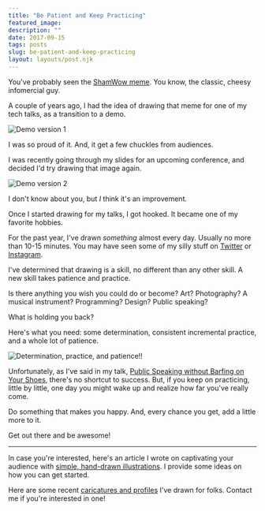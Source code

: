 ```yaml
---
title: "Be Patient and Keep Practicing"
featured_image: 
description: ""
date: 2017-09-15
tags: posts
slug: be-patient-and-keep-practicing
layout: layouts/post.njk
---
```




You've probably seen the [ShamWow meme](http://knowyourmeme.com/memes/vince-shlomi-shamwow-slap-chop). You know, the classic, cheesy infomercial guy.

A couple of years ago, I had the idea of drawing that meme for one of my tech talks, as a transition to a demo.

![Demo version 1](/content/images/2017/09/demo.jpg)

I was so proud of it. And, it get a few chuckles from audiences.

I was recently going through my slides for an upcoming conference, and decided I'd try drawing that image again.

![Demo version 2](/content/images/2017/09/shamwow-guy-demo.jpg)

I don't know about you, but _I_ think it's an improvement.

Once I started drawing for my talks, I got hooked. It became one of my favorite hobbies.

For the past year, I've drawn _something_ almost every day. Usually no more than 10-15 minutes. You may have seen some of my silly stuff on [Twitter](https://twitter.com/reverentgeek) or [Instagram](https://www.instagram.com/reverentgeek/).

I've determined that drawing is a skill, no different than any other skill. A new skill takes patience and practice.

Is there anything you wish you could do or become? Art? Photography? A musical instrument? Programming? Design? Public speaking?

What is holding you back?

Here's what you need: some determination, consistent incremental practice, and a whole lot of patience.

![Determination, practice, and patience!!](/content/images/2017/09/determination-practice-patience.jpg)

Unfortunately, as I've said in my talk, [Public Speaking without Barfing on Your Shoes](https://youtu.be/aPSvHT9USO8), there's no shortcut to success. But, if you keep on practicing, little by little, one day you might wake up and realize how far you've really come.

Do something that makes you happy. And, every chance you get, add a little more to it.

Get out there and be awesome!

* * *

In case you're interested, here's an article I wrote on captivating your audience with [simple, hand-drawn illustrations](https://artplusmarketing.com/captivate-your-audience-using-simple-illustrations-5bf0fcd0e301). I provide some ideas on how you can get started.

Here are some recent [caricatures and profiles](https://www.facebook.com/media/set/?set=a.10155075144094005.1073741839.779104004&type=1&l=1f28a8d9ca) I've drawn for folks. Contact me if you're interested in one!



